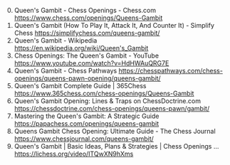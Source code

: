 0. Queen's Gambit - Chess Openings - Chess.com
https://www.chess.com/openings/Queens-Gambit
1. Queen's Gambit (How To Play It, Attack It, And Counter It) - Simplify Chess
https://simplifychess.com/queens-gambit/
2. Queen's Gambit - Wikipedia
https://en.wikipedia.org/wiki/Queen's_Gambit
3. Chess Openings: The Queen's Gambit - YouTube
https://www.youtube.com/watch?v=HdHWAuQRG7E
4. Queen's Gambit - Chess Pathways
https://chesspathways.com/chess-openings/queens-pawn-opening/queens-gambit/
5. Queen's Gambit Complete Guide | 365Chess
https://www.365chess.com/chess-openings/Queens-Gambit
6. Queen's Gambit Opening: Lines & Traps on ChessDoctrine.com
https://chessdoctrine.com/chess-openings/queens-pawn/gambit/
7. Mastering the Queen's Gambit: A Strategic Guide
https://papachess.com/openings/queens-gambit
8. Queens Gambit Chess Opening: Ultimate Guide - The Chess Journal
https://www.chessjournal.com/queens-gambit/
9. Queen's Gambit | Basic Ideas, Plans & Strategies | Chess Openings ...
https://lichess.org/video/ITQwXN9hXms
